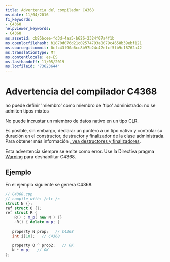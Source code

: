 ```yaml
---
title: Advertencia del compilador C4368
ms.date: 11/04/2016
f1_keywords:
- C4368
helpviewer_keywords:
- C4368
ms.assetid: cb85bcee-fd3d-4aa5-b626-2324f07a4f1b
ms.openlocfilehash: b1870d076d21c02574793a8079c4658b39ebf121
ms.sourcegitcommit: 0cfc43f90a6cc8b97b24c42efcf5fb9c18762a42
ms.translationtype: MT
ms.contentlocale: es-ES
ms.lasthandoff: 11/05/2019
ms.locfileid: "73623644"
---
```

# <a name="compiler-warning-c4368"></a>Advertencia del compilador C4368

no puede definir 'miembro' como miembro de 'tipo' administrado: no se admiten tipos mixtos

No puede incrustar un miembro de datos nativo en un tipo CLR.

Es posible, sin embargo, declarar un puntero a un tipo nativo y controlar su duración en el constructor, destructor y finalizador de la clase administrada. Para obtener más información [, vea destructores y finalizadores](../../dotnet/how-to-define-and-consume-classes-and-structs-cpp-cli.md#BKMK_Destructors_and_finalizers).

Esta advertencia siempre se emite como error. Use la Directiva pragma [Warning](../../preprocessor/warning.md) para deshabilitar C4368.

## <a name="example"></a>Ejemplo

En el ejemplo siguiente se genera C4368.

```cpp
// C4368.cpp
// compile with: /clr /c
struct N {};
ref struct O {};
ref struct R {
    R() : m_p( new N ) {}
    ~R() { delete m_p; }

   property N prop;   // C4368
   int i[10];   // C4368

   property O ^ prop2;   // OK
   N * m_p;   // OK
};
```